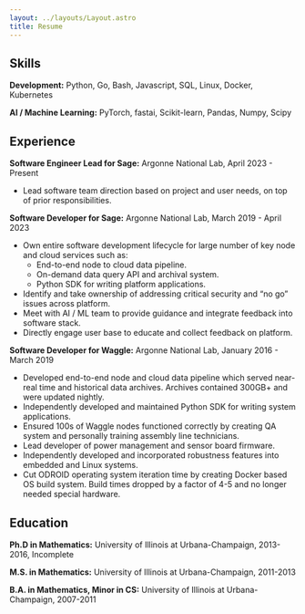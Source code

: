 ```yaml
---
layout: ../layouts/Layout.astro
title: Resume
---
```


## Skills

__Development:__ Python, Go, Bash, Javascript, SQL, Linux, Docker, Kubernetes

__AI / Machine Learning:__ PyTorch, fastai, Scikit-learn, Pandas, Numpy, Scipy

## Experience

__Software Engineer Lead for Sage:__ Argonne National Lab, April 2023 - Present

* Lead software team direction based on project and user needs, on top of prior responsibilities.

__Software Developer for Sage:__ Argonne National Lab, March 2019 - April 2023

* Own entire software development lifecycle for large number of key node and cloud services such as:
  * End-to-end node to cloud data pipeline.
  * On-demand data query API and archival system.
  * Python SDK for writing platform applications.
* Identify and take ownership of addressing critical security and “no go” issues across platform.
* Meet with AI / ML team to provide guidance and integrate feedback into software stack.
* Directly engage user base to educate and collect feedback on platform.

__Software Developer for Waggle:__ Argonne National Lab, January 2016 - March 2019

* Developed end-to-end node and cloud data pipeline which served near-real time and historical data
archives. Archives contained 300GB+ and were updated nightly.
* Independently developed and maintained Python SDK for writing system applications.
* Ensured 100s of Waggle nodes functioned correctly by creating QA system and personally training
assembly line technicians.
* Lead developer of power management and sensor board firmware.
* Independently developed and incorporated robustness features into embedded and Linux systems.
* Cut ODROID operating system iteration time by creating Docker based OS build system. Build times
dropped by a factor of 4-5 and no longer needed special hardware.

## Education

__Ph.D in Mathematics:__ University of Illinois at Urbana-Champaign, 2013-2016, Incomplete

__M.S. in Mathematics:__ University of Illinois at Urbana-Champaign, 2011-2013

__B.A. in Mathematics, Minor in CS:__ University of Illinois at Urbana-Champaign, 2007-2011
